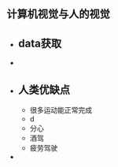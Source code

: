 ## 计算机视觉与人的视觉

- ## data获取
- 

- ## 人类优缺点
	- 很多运动能正常完成
	- d
	- 分心
	- 酒驾
	- 疲劳驾驶

-

<!--stackedit_data:
eyJoaXN0b3J5IjpbLTExNjgwODg5NzgsNDMyMDc3MDE4LDY3Nj
UxOTM3Nl19
-->